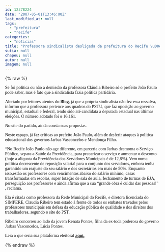 ```yaml
---
id: 12378224
date: "2007-05-01T13:46:00Z"
last_modified_at: null
tags:
  - "prefeitura"
  - "recife"
categories:
  - "noticias"
title: "Professora sindicalista desligada da prefeitura do Recife \u00e9 ligada ao PSTU"
sutia: null
chapeu: null
autor: null
imagem: null
---
```

{% raw %}
<p><P><FONT face=Verdana>Se foi política ou não a demissão da professora Cláudia Ribeiro só o prefeito João Paulo pode saber, mas é fato que a sindicalista fazia política partidária.</FONT></P></p>
<p><P><FONT face=Verdana>Alertado por leitores atentos do <STRONG>Blog</STRONG>, já que a própria sindicalista não fez essa ressalva, informo que a professora pertence aos quadros do PSTU, que faz oposição ao governo municipal, estadual e federal, tendo sido até candidata a deputada estadual nas últimas eleições. O número adotado foi o 16.161.</FONT></P></p>
<p><P><FONT face=Verdana>No site do partido, ainda consta suas propostas.</FONT></P></p>
<p><P><FONT face=Verdana>Neste espaço, já faz críticas ao prefeito João Paulo, além de desferir ataques à politica educacional dos governos Jarbas Vasconcelos e Mendonça Filho.</FONT></P></p>
<p><P><FONT face=Verdana>“No Recife João Paulo não age diferente, em parceria com Jarbas desmonta o Serviço Público, separa a Saúde da Previdência, para precarizar o serviço e aumentar o desconto (hoje a alíquota da Previdência dos Servidores Municipais é de 12,8%). Vem numa política decrescente de reposição salarial para o conjunto dos servidores, embora tenha garantido um reajuste do seu salário e dos secretários em mais de 50%. Enquanto isso,estão os professores com vencimentos abaixo do salário mínimo, casas transformadas em escolas, super lotação de sala de aula, fechamento de turmas de EJA, perseguição aos professores e ainda afirma que a sua “grande obra é cuidar das pessoas!” , reclama.</FONT></P></p>
<p><P><FONT face=Verdana>Ela é citada como professora da Rede Municipal do Recife, e diretora licenciada do SIMPERE, Claudia Ribeiro tem estado à frente de todos os embates travados pelos professores municipais em defesa da educação pública de qualidade e dos direitos dos trabalhadores, segundo o site do PST.</FONT></P></p>
<p><P><FONT face=Verdana>Ribeiro concorreu ao lado da jovem Renata Pontes, filha da ex-toda poderosa do governo Jarbas Vasconcelos, Lúcia Pontes.</FONT></P></p>
<p><P><FONT face=Verdana>Leia o que seria sua plataforma eleitoral <STRONG><A href=\"https://www.pstu.org.br/pernambuco/\">aqui.</A></STRONG></FONT></P> </p>
{% endraw %}